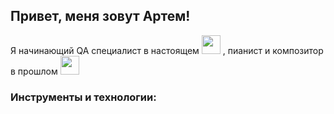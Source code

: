 ## Привет, меня зовут Артем!

Я начинающий QA специалист в настоящем <img src="https://media.giphy.com/media/3o7aCTfyhYawdOXcFW/giphy.gif" width="30px">
, пианист и композитор в прошлом <img src="https://media.giphy.com/media/ScQRX0jaOfFmESOM5J/giphy.gif" width="30px">

### Инструменты и технологии:



